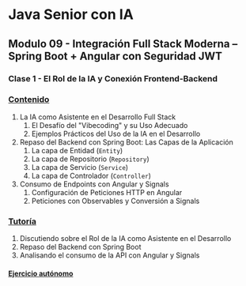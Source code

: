 # Java Senior con IA

## Modulo 09 - Integración Full Stack Moderna – Spring Boot + Angular con Seguridad JWT

### Clase 1 - El Rol de la IA y Conexión Frontend-Backend

### [Contenido](1-contenido.md)

1. La IA como Asistente en el Desarrollo Full Stack
    1. El Desafío del "Vibecoding" y su Uso Adecuado
    2. Ejemplos Prácticos del Uso de la IA en el Desarrollo
2. Repaso del Backend con Spring Boot: Las Capas de la Aplicación
    1. La capa de Entidad (`Entity`)
    2. La capa de Repositorio (`Repository`)
    3. La capa de Servicio (`Service`)
    4. La capa de Controlador (`Controller`)
3. Consumo de Endpoints con Angular y Signals
    1. Configuración de Peticiones HTTP en Angular
    2. Peticiones con Observables y Conversión a Signals

### [Tutoría](2-tutoria.md)

1. Discutiendo sobre el Rol de la IA como Asistente en el Desarrollo
2. Repaso del Backend con Spring Boot
3. Analisando el consumo de la API con Angular y Signals

#### [Ejercicio autónomo](3-ejercicio.md)
